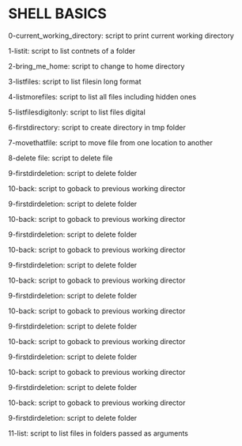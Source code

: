 # SHELL BASICS

0-current_working_directory: script to print current working directory

1-listit: script to list contnets of a folder

2-bring_me_home: script to change to home directory

3-listfiles: script to list filesin long format

4-listmorefiles: script to list all files including hidden ones

5-listfilesdigitonly: script to list files digital

6-firstdirectory: script to create directory in tmp folder

7-movethatfile: script to move file from one location to another

8-delete file: script to delete file

9-firstdirdeletion: script to delete folder

10-back: script to goback to previous working director

9-firstdirdeletion: script to delete folder

10-back: script to goback to previous working director

9-firstdirdeletion: script to delete folder

10-back: script to goback to previous working director

9-firstdirdeletion: script to delete folder

10-back: script to goback to previous working director

9-firstdirdeletion: script to delete folder

10-back: script to goback to previous working director

9-firstdirdeletion: script to delete folder

10-back: script to goback to previous working director

9-firstdirdeletion: script to delete folder

10-back: script to goback to previous working director

9-firstdirdeletion: script to delete folder

10-back: script to goback to previous working director

9-firstdirdeletion: script to delete folder

11-list: script to list files in folders passed as arguments
